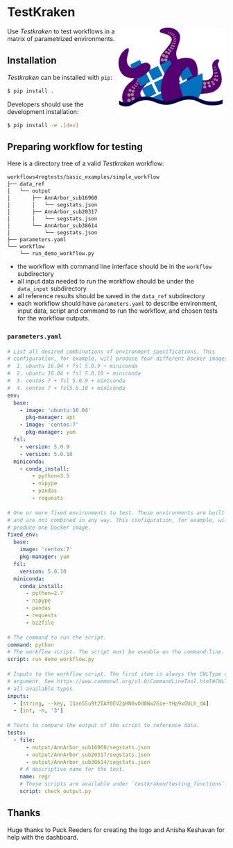 # TestKraken  

<img style="float: right;" src="testkraken/dashboard_template/images/TestKraken_final.png" width="250">

Use _Testkraken_ to test workflows in a matrix of parametrized environments.

## Installation

_Testkraken_ can be installed with `pip`:

```bash
$ pip install .
```

Developers should use the development installation:

```bash
$ pip install -e .[dev]
```

## Preparing workflow for testing

Here is a directory tree of a valid _Testkraken_ workflow:

```
workflows4regtests/basic_examples/simple_workflow
├── data_ref
│   └── output
│       ├── AnnArbor_sub16960
│       │   └── segstats.json
│       ├── AnnArbor_sub20317
│       │   └── segstats.json
│       └── AnnArbor_sub38614
│           └── segstats.json
├── parameters.yaml
└── workflow
    └── run_demo_workflow.py
```

* the workflow with command line interface should be in the `workflow` subdirectory
* all input data needed to run the workflow should be under the `data_input` subdirectory
* all reference results should be saved in the `data_ref` subdirectory
* each workflow should have `parameters.yaml` to describe environment, input data, script and command to run the workflow, and chosen tests for the workflow outputs.

### `parameters.yaml`

```yaml
# List all desired combinations of environment specifications. This
# configuration, for example, will produce four different Docker images:
#  1. ubuntu 16.04 + fsl 5.0.9 + miniconda
#  2. ubuntu 16.04 + fsl 5.0.10 + miniconda
#  3. centos 7 + fsl 5.0.9 + miniconda
#  4. centos 7 + fsl5.0.10 + miniconda
env:
  base:
    - image: 'ubuntu:16.04'
      pkg-manager: apt
    - image: 'centos:7'
      pkg-manager: yum
  fsl:
    - version: 5.0.9
    - version: 5.0.10
  miniconda:
    - conda_install:
        - python=3.5
        - nipype
        - pandas
        - requests

# One or more fixed environments to test. These environments are built as defined
# and are not combined in any way. This configuration, for example, will
# produce one Docker image.
fixed_env:
  base:
    image: 'centos:7'
    pkg-manager: yum
  fsl:
    version: 5.0.10
  miniconda:
    conda_install:
      - python=2.7
      - nipype
      - pandas
      - requests
      - bz2file

# The command to run the script.
command: python
# The workflow script. The script must be useable on the command-line.
script: run_demo_workflow.py

# Inputs to the workflow script. The first item is always the CWLType of the
# argument. See https://www.commonwl.org/v1.0/CommandLineTool.html#CWLType for
# all available types.
inputs:
  - [string, --key, 11an55u9t2TAf0EV2pHN0vOd8Ww2Gie-tHp9xGULh_dA]
  - [int, -n, '3']

# Tests to compare the output of the script to reference data.
tests:
  - file:
      - output/AnnArbor_sub16960/segstats.json
      - output/AnnArbor_sub20317/segstats.json
      - output/AnnArbor_sub38614/segstats.json
    # A descriptive name for the test.
    name: regr
    # These scripts are available under `testkraken/testing_functions`.
    script: check_output.py
```

## Thanks
Huge thanks to Puck Reeders for creating the logo and Anisha Keshavan for help with the dashboard.